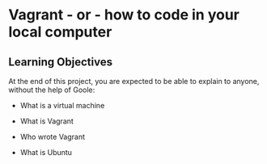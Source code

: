# Vagrant - or - how to code in your local computer

## Learning Objectives

At the end of this project, you are expected to be able to explain to anyone, without the help of Goole:

* What is a virtual machine

* What is Vagrant

* Who wrote Vagrant

* What is Ubuntu
